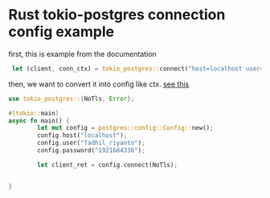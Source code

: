 # Rust tokio-postgres connection config example

first, this is example from the documentation

```rust
 let (client, conn_ctx) = tokio_postgres::connect("host=localhost user=postgres", NoTls);
```

then, we want to convert it into config like ctx. [see this](https://docs.rs/postgres/latest/postgres/config/struct.Config.html)

```rust
use tokio_postgres::{NoTls, Error};

#[tokio::main]
async fn main() {
        let mut config = postgres::config::Config::new();
        config.host("localhost");
        config.user("fadhil_riyanto");
        config.password("1921684338");

        let client_ret = config.connect(NoTls);


}
```


